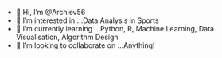 - 👋 Hi, I’m @Archiev56
- 👀 I’m interested in ...Data Analysis in Sports
- 🌱 I’m currently learning ...Python, R, Machine Learning, Data Visualisation, Algorithm Design 
- 💞️ I’m looking to collaborate on ...Anything!


<!---
Archiev56/Archiev56 is a ✨ special ✨ repository because its `README.md` (this file) appears on your GitHub profile.
You can click the Preview link to take a look at your changes.
--->
